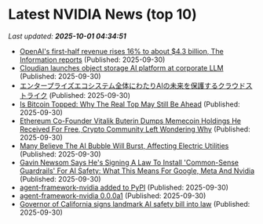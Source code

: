 # Latest NVIDIA News (top 10)
_Last updated: **2025-10-01 04:34:51**_

- [OpenAI's first-half revenue rises 16% to about $4.3 billion, The Information reports](https://economictimes.indiatimes.com/tech/artificial-intelligence/openais-first-half-revenue-rises-16-to-about-4-3-billion-the-information-reports/articleshow/124225480.cms) (Published: 2025-09-30)
- [Cloudian launches object storage AI platform at corporate LLM](https://www.computerweekly.com/news/366632045/Cloudian-launches-object-storage-AI-platform-at-corporate-LLM) (Published: 2025-09-30)
- [エンタープライズエコシステム全体にわたりAIの未来を保護するクラウドストライク](https://prtimes.jp/main/html/rd/p/000000126.000031049.html) (Published: 2025-09-30)
- [Is Bitcoin Topped: Why The Real Top May Still Be Ahead](https://www.forbes.com/sites/clorischen/2025/09/29/is-bitcoin-topped-why-the-real-top-may-still-be-ahead/) (Published: 2025-09-30)
- [Ethereum Co-Founder Vitalik Buterin Dumps Memecoin Holdings He Received For Free, Crypto Community Left Wondering Why](https://finance.yahoo.com/news/ethereum-co-founder-vitalik-buterin-033111801.html) (Published: 2025-09-30)
- [Many Believe The AI Bubble Will Burst, Affecting Electric Utilities](https://www.forbes.com/sites/llewellynking/2025/09/29/many-believe-the-ai-bubble-will-burst-affecting-electric-utilities/) (Published: 2025-09-30)
- [Gavin Newsom Says He's Signing A Law To Install 'Common-Sense Guardrails' For AI Safety: What This Means For Google, Meta And Nvidia](https://biztoc.com/x/849d19fd3dac1441) (Published: 2025-09-30)
- [agent-framework-nvidia added to PyPI](https://pypi.org/project/agent-framework-nvidia/) (Published: 2025-09-30)
- [agent-framework-nvidia 0.0.0a1](https://pypi.org/project/agent-framework-nvidia/0.0.0a1/) (Published: 2025-09-30)
- [Governor of California signs landmark AI safety bill into law](https://siliconangle.com/2025/09/29/governor-california-signs-landmark-ai-safety-bill-law/) (Published: 2025-09-30)

